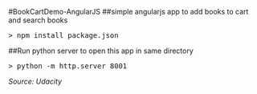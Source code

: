 #BookCartDemo-AngularJS
##simple angularjs app to add books to cart and search books

<pre>> npm install package.json</pre>

##Run python server to open this app in same directory
<pre>> python -m http.server 8001</pre>


<p><i>Source: Udacity</i></p>
